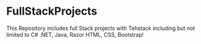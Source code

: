# FullStackProjects
This Repository includes full Stack projects with Tehstack including but not limited to C# .NET, Java, Razor HTML, CSS, Bootstrap!
